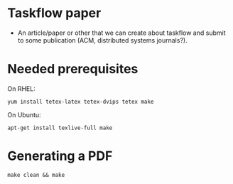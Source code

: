 # Taskflow paper

- An article/paper or other that we can create about taskflow and submit to some publication (ACM, distributed systems journals?).

# Needed prerequisites

On RHEL:

``yum install tetex-latex tetex-dvips tetex make``

On Ubuntu:

``apt-get install texlive-full make``

# Generating a PDF

``make clean && make``

